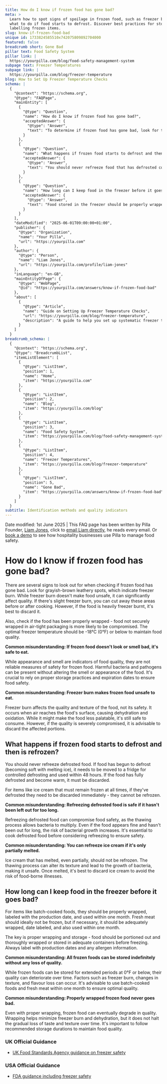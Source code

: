 ```yaml
---
title: How do I know if frozen food has gone bad?
meta: >
  Learn how to spot signs of spoilage in frozen food, such as freezer burn, and
  what to do if food starts to defrost. Discover best practices for storing and
  labelling frozen items.
slug: know-if-frozen-food-bad
unique id: 1733824585510x742075809892704000
featured: false
breadcrumb short: Gone Bad
pillar text: Food Safety System
pillar link: |
  https://yourpilla.com/blog/food-safety-management-system
subpage text: Freezer Temperatures
subpage link: |
  https://yourpilla.com/blog/freezer-temperature
blog: How to Set Up Freezer Temperature Checks
schema: |
  {
    "@context": "https://schema.org",
    "@type": "FAQPage",
    "mainEntity": [
      {
        "@type": "Question",
        "name": "How do I know if frozen food has gone bad?",
        "acceptedAnswer": {
          "@type": "Answer",
          "text": "To determine if frozen food has gone bad, look for these signs: grayish-brown leathery spots indicating freezer burn, improper wrapping, and storage above -18°C (0°F). While freezer burn only affects food quality, not safety, heavily freezer burnt items should be discarded."
        }
      },
      {
        "@type": "Question",
        "name": "What happens if frozen food starts to defrost and then is refrozen?",
        "acceptedAnswer": {
          "@type": "Answer",
          "text": "You should never refreeze food that has defrosted completely or become warm, as this can compromise food safety due to bacterial growth. Items like ice cream, if defrosted, must be discarded immediately and should not be refrozen."
        }
      },
      {
        "@type": "Question",
        "name": "How long can I keep food in the freezer before it goes bad?",
        "acceptedAnswer": {
          "@type": "Answer",
          "text": "Food stored in the freezer should be properly wrapped and labeled with the production date. Aim to use batch-cooked foods and fresh meat within one month. While freezing can preserve foods longer, factors like freezer burn and flavour loss may degrade the quality over time."
        }
      }
    ],
    "dateModified": "2025-06-01T09:00:00+01:00",
    "publisher": {
      "@type": "Organization",
      "name": "Your Pilla",
      "url": "https://yourpilla.com"
    },
    "author": {
      "@type": "Person",
      "name": "Liam Jones",
      "url": "https://yourpilla.com/profile/liam-jones"
    },
    "inLanguage": "en-GB",
    "mainEntityOfPage": {
      "@type": "WebPage",
      "@id": "https://yourpilla.com/answers/know-if-frozen-food-bad"
    },
    "about": [
      {
        "@type": "Article",
        "name": "Guide on Setting Up Freezer Temperature Checks",
        "url": "https://yourpilla.com/blog/freezer-temperature",
        "description": "A guide to help you set up systematic freezer temperature checks to ensure food safety within your kitchen."
      }
    ]
  }
breadcrumb_schema: |
  {
    "@context": "https://schema.org",
    "@type": "BreadcrumbList",
    "itemListElement": [
      {
        "@type": "ListItem",
        "position": 1,
        "name": "Home",
        "item": "https://yourpilla.com"
      },
      {
        "@type": "ListItem",
        "position": 2,
        "name": "Blog",
        "item": "https://yourpilla.com/blog"
      },
      {
        "@type": "ListItem",
        "position": 3,
        "name": "Food Safety System",
        "item": "https://yourpilla.com/blog/food-safety-management-system"
      },
      {
        "@type": "ListItem",
        "position": 4,
        "name": "Freezer Temperatures",
        "item": "https://yourpilla.com/blog/freezer-temperature"
      },
      {
        "@type": "ListItem",
        "position": 5,
        "name": "Gone Bad",
        "item": "https://yourpilla.com/answers/know-if-frozen-food-bad"
      }
    ]
  }
subtitle: Identification methods and quality indicators
---
```


Date modified: 1st June 2025 | This FAQ page has been written by Pilla Founder, [Liam Jones](https://yourpilla.com/profile/liam-jones), click to [email Liam directly](https://mailto:liam@yourpilla.com/), he reads every email. Or [book a demo](https://calendly.com/pilla/demo) to see how hospitality businesses use Pilla to manage food safety.

# How do I know if frozen food has gone bad?

There are several signs to look out for when checking if frozen food has gone bad. Look for grayish-brown leathery spots, which indicate freezer burn. While freezer burn doesn't make food unsafe, it can significantly affect quality. If there's slight freezer burn, you can cut away these areas before or after cooking. However, if the food is heavily freezer burnt, it's best to discard it.

Also, check if the food has been properly wrapped - food not securely wrapped in air-tight packaging is more likely to be compromised. The optimal freezer temperature should be -18°C (0°F) or below to maintain food quality.

**Common misunderstanding: If frozen food doesn't look or smell bad, it's safe to eat.**

While appearance and smell are indicators of food quality, they are not reliable measures of safety for frozen food. Harmful bacteria and pathogens can be present without altering the smell or appearance of the food. It's crucial to rely on proper storage practices and expiration dates to ensure food safety.

**Common misunderstanding: Freezer burn makes frozen food unsafe to eat.**

Freezer burn affects the quality and texture of the food, not its safety. It occurs when air reaches the food's surface, causing dehydration and oxidation. While it might make the food less palatable, it's still safe to consume. However, if the quality is severely compromised, it is advisable to discard the affected portions.

## What happens if frozen food starts to defrost and then is refrozen?

You should never refreeze defrosted food. If food has begun to defrost (becoming soft with melting ice), it needs to be moved to a fridge for controlled defrosting and used within 48 hours. If the food has fully defrosted and become warm, it must be discarded.

For items like ice cream that must remain frozen at all times, if they've defrosted they need to be discarded immediately - they cannot be refrozen.

**Common misunderstanding: Refreezing defrosted food is safe if it hasn't been left out for too long.**

Refreezing defrosted food can compromise food safety, as the thawing process allows bacteria to multiply. Even if the food appears fine and hasn't been out for long, the risk of bacterial growth increases. It's essential to cook defrosted food before considering refreezing to ensure safety.

**Common misunderstanding: You can refreeze ice cream if it's only partially melted.**

Ice cream that has melted, even partially, should not be refrozen. The thawing process can alter its texture and lead to the growth of bacteria, making it unsafe. Once melted, it's best to discard ice cream to avoid the risk of food-borne illnesses.

## How long can I keep food in the freezer before it goes bad?

For items like batch-cooked foods, they should be properly wrapped, labeled with the production date, and used within one month. Fresh meat should ideally not be frozen, but if necessary, it should be adequately wrapped, date labeled, and also used within one month.

The key is proper wrapping and storage - food should be portioned out and thoroughly wrapped or stored in adequate containers before freezing. Always label with production dates and any allergen information.

**Common misunderstanding: All frozen foods can be stored indefinitely without any loss of quality.**

While frozen foods can be stored for extended periods at 0°F or below, their quality can deteriorate over time. Factors such as freezer burn, changes in texture, and flavour loss can occur. It's advisable to use batch-cooked foods and fresh meat within one month to ensure optimal quality.

**Common misunderstanding: Properly wrapped frozen food never goes bad.**

Even with proper wrapping, frozen food can eventually degrade in quality. Wrapping helps minimize freezer burn and dehydration, but it does not halt the gradual loss of taste and texture over time. It's important to follow recommended storage durations to maintain food quality.

### UK Official Guidance

-   [UK Food Standards Agency guidance on freezer safety](https://www.food.gov.uk/safety-hygiene/how-to-chill-freeze-and-defrost-food-safely)

### USA Official Guidance

-   [FDA guidance including freezer safety](https://www.fda.gov/consumers/consumer-updates/are-you-storing-food-safely)
